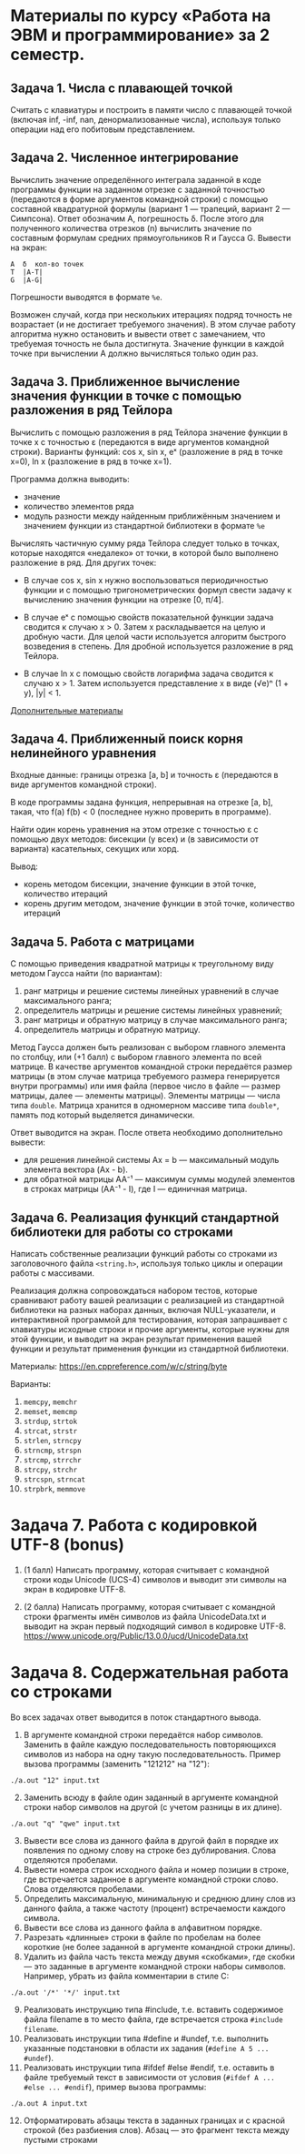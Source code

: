 # Материалы по курсу «Работа на ЭВМ и программирование» за 2 семестр.

## Задача 1. Числа с плавающей точкой
Считать с клавиатуры и построить в памяти число с плавающей точкой (включая inf, -inf, nan, денормализованные числа), используя только операции над его побитовым представлением.

## Задача 2. Численное интегрирование
Вычислить значение определённого интеграла заданной в коде программы функции на заданном отрезке с заданной точностью (передаются в форме аргументов командной строки) с помощью составной квадратурной формулы (вариант 1 — трапеций, вариант 2 — Симпсона). Ответ обозначим  A, погрешность δ. После этого для полученного количества отрезков (n) вычислить значение по составным формулам средних прямоугольников R и Гаусса G. Вывести на экран:

```
A  δ  кол-во точек
T  |A-T|
G  |A-G|
```

Погрешности выводятся в формате `%e`.

Возможен случай, когда при нескольких итерациях подряд точность не возрастает (и не достигает требуемого значения). В этом случае работу алгоритма нужно остановить и вывести ответ с замечанием, что требуемая точность не была достигнута.
Значение функции в каждой точке при вычислении A должно вычисляться только один раз.

<!--
Материалы есть, например, на Wikipedia:
- https://ru.wikipedia.org/wiki/Метод_трапеций
- https://ru.wikipedia.org/wiki/%D0%A4%D0%BE%D1%80%D0%BC%D1%83%D0%BB%D0%B0_%D0%A1%D0%B8%D0%BC%D0%BF%D1%81%D0%BE%D0%BD%D0%B0
- https://ru.wikipedia.org/wiki/%D0%9C%D0%B5%D1%82%D0%BE%D0%B4_%D0%BF%D1%80%D1%8F%D0%BC%D0%BE%D1%83%D0%B3%D0%BE%D0%BB%D1%8C%D0%BD%D0%B8%D0%BA%D0%BE%D0%B2
- https://ru.wikipedia.org/wiki/%D0%9C%D0%B5%D1%82%D0%BE%D0%B4_%D0%93%D0%B0%D1%83%D1%81%D1%81%D0%B0_(%D1%87%D0%B8%D1%81%D0%BB%D0%B5%D0%BD%D0%BD%D0%BE%D0%B5_%D0%B8%D0%BD%D1%82%D0%B5%D0%B3%D1%80%D0%B8%D1%80%D0%BE%D0%B2%D0%B0%D0%BD%D0%B8%D0%B5)
-->

## Задача 3. Приближенное вычисление значения функции в точке с помощью разложения в ряд Тейлора

Вычислить с помощью разложения в ряд Тейлора значение функции в точке x с точностью ε (передаются в виде аргументов командной строки). Варианты функций: cos x, sin x, eˣ (разложение в ряд в точке x=0), ln x (разложение в ряд в точке x=1).

Программа должна выводить:
- значение
- количество элементов ряда
- модуль разности между найденным приближённым значением и значением функции из стандартной библиотеки в формате `%e`

Вычислять частичную сумму ряда Тейлора следует только в точках, которые находятся «недалеко» от точки, в которой было выполнено разложение в ряд. Для других точек:

- В случае cos x, sin x нужно воспользоваться периодичностью функции и с помощью тригонометрических формул свести задачу к вычислению значения функции на отрезке [0, π/4].

- В случае eˣ с помощью свойств показательной функции задача сводится к случаю x > 0. Затем x раскладывается на целую и дробную части. Для целой части используется алгоритм быстрого возведения в степень. Для дробной используется разложение в ряд Тейлора.

- В случае ln x с помощью свойств логарифма задача сводится к случаю x > 1. Затем используется представление x в виде (√e)ⁿ (1 + y), |y| < 1.

[Дополнительные материалы](http://group112.github.io/doc/sem2/2019/2019_sem2_lesson5.pdf)

## Задача 4. Приближенный поиск корня нелинейного уравнения
Входные данные: границы отрезка [a, b] и точность ε (передаются в виде аргументов командной строки).

В коде программы задана функция, непрерывная на отрезке [a, b],
такая, что f(a) f(b) < 0 (последнее нужно проверить в программе).

Найти один корень уравнения на этом отрезке с точностью ε с помощью двух методов: бисекции (у всех) и (в зависимости от варианта) касательных, секущих или хорд.

Вывод:
- корень методом бисекции, значение функции в этой точке, количество итераций
- корень другим методом, значение функции в этой точке, количество итераций

## Задача 5. Работа с матрицами
С помощью приведения квадратной матрицы к треугольному виду методом Гаусса найти (по вариантам):

1. ранг матрицы и решение системы линейных уравнений в случае максимального ранга;
2. определитель матрицы и решение системы линейных уравнений;
3. ранг матрицы и обратную матрицу в случае максимального ранга;
4. определитель матрицы и обратную матрицу.

Метод Гаусса должен быть реализован с выбором главного элемента по столбцу, или (+1 балл) с выбором главного элемента по всей матрице.
В качестве аргументов командной строки передаётся размер матрицы (в этом случае матрица требуемого размера генерируется внутри программы) или имя файла (первое число в файле — размер матрицы, далее — элементы матрицы). Элементы матрицы — числа типа `double`. Матрица хранится в одномерном массиве типа `double*`, память под который выделяется динамически.

Ответ выводится на экран. После ответа необходимо дополнительно вывести:
- для решения линейной системы Ax = b — максимальный модуль элемента вектора (Ax - b).
- для обратной матрицы AA⁻¹ — максимум суммы модулей элементов в строках матрицы (AA⁻¹ - I), где I — единичная матрица.


## Задача 6. Реализация функций стандартной библиотеки для работы со строками
Написать собственные реализации функций работы со строками
из заголовочного файла `<string.h>`,
используя только циклы и операции работы с массивами.

Реализация должна сопровождаться набором тестов,
которые сравнивают работу вашей реализации
с реализацией из стандартной библиотеки
на разных наборах данных, включая NULL-указатели,
и интерактивной программой для тестирования,
которая запрашивает с клавиатуры исходные строки
и прочие аргументы, которые нужны для этой функции,
и выводит на экран результат применения вашей функции
и результат применения функции из стандартной библиотеки.

Материалы: https://en.cppreference.com/w/c/string/byte

Варианты:

1. `memcpy`, `memchr`
2. `memset`, `memcmp`
3. `strdup`, `strtok`
4. `strcat`, `strstr`
5. `strlen`, `strncpy`
6. `strncmp`, `strspn`
7. `strcmp`, `strrchr`
8. `strcpy`, `strchr`
9. `strcspn`, `strncat`
10. `strpbrk`, `memmove`

# Задача 7. Работа с кодировкой UTF-8 (bonus)
1. (1 балл) Написать программу, которая считывает с командной строки
коды Unicode (UCS-4) символов и выводит эти символы на экран
в кодировке UTF-8.

2. (2 балла) Написать программу, которая считывает с командной строки
фрагменты имён символов из файла UnicodeData.txt
и выводит на экран первый подходящий символ в кодировке UTF-8.
https://www.unicode.org/Public/13.0.0/ucd/UnicodeData.txt

# Задача 8. Содержательная работа со строками
Во всех задачах ответ выводится в поток стандартного вывода.

1. В аргументе командной строки передаётся набор символов.
Заменить в файле каждую последовательность повторяющихся символов из набора на одну такую последовательность. Пример вызова программы (заменить "121212" на "12"):
```
./a.out "12" input.txt
```
2. Заменить всюду в файле один заданный в аргументе командной строки набор символов на другой (с учетом разницы в их длине).
```
./a.out "q" "qwe" input.txt
```
3. Вывести все слова из данного файла в другой файл в порядке их появления по одному слову на строке без дублирования. Слова отделяются пробелами.
4. Вывести номера строк исходного файла и номер позиции в строке, где встречается заданное в аргументе командной строки слово. Слова отделяются пробелами.
5. Определить максимальную, минимальную и среднюю длину слов из данного файла,
а также частоту (процент) встречаемости каждого символа.
6. Вывести все слова из данного файла в алфавитном порядке.
7. Разрезать «длинные» строки в файле по пробелам на более короткие (не более заданной в аргументе командной строки длины).
8. Удалить из файла часть текста между двумя «скобками»,
где скобки — это заданные в аргументе командной строки наборы символов.
Например, убрать из файла комментарии в стиле C:
```
./a.out '/*' '*/' input.txt
```
9. Реализовать инструкцию типа #include,
т.е. вставить содержимое файла filename в то место файла,
где встречается строка `#include filename`.
10. Реализовать инструкции типа #define и #undef, т.е. выполнить указанные подстановки в области их задания (`#define A 5 ... #undef`).
11. Реализовать инструкции типа #ifdef #else #endif, т.е. оставить в файле требуемый текст в зависимости от условия (`#ifdef A ... #else ... #endif`), пример вызова программы:
```
./a.out A input.txt
```
12. Отформатировать абзацы текста в заданных границах и с красной строкой (без разбиения слов).
Абзац — это фрагмент текста между пустыми строками
